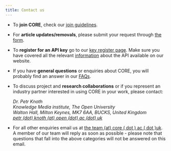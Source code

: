 ```yaml
---
title: Contact us
---
```


* To **join CORE**, check our [join guidelines](~faq#joining-core).

* For **article updates/removals**, please submit your request through
  [the form](/article-update).

* To **register for an API key** go to our 
  [key register page](/api-keys/register). Make sure you have covered 
  all the relevant [information](~services/api) about the API available
  on our website.

* If you have **general questions** or enquiries about CORE, you will probably 
  find an answer in our [FAQs](~faq).

* To discuss project and **research collaborations** or if you
  represent an industry partner interested in using CORE in your work,
  please contact:

  <address>
    Dr. Petr Knoth<br>
    Knowledge Media institute, The Open University<br>
    Walton Hall, Milton Keynes, MK7 6AA, BUCKS, United Kingdom<br>
    <a href="&#109ail&#116;&#111;&#58;pe&#116;r&#46;kno&#116;h&#64;ope&#110;&#46;&#97;&#99;&#46;uk">
      petr (dot) knoth (at) open (dot) ac (dot) uk
    </a>
  </address>

* For all other enquiries email us at 
  [the team (at) core ( dot ) ac ( dot )uk](mailto:thet&#101;&#97;m&#64;c&#111;re&#46;&#97;c&#46;&#117;k).
  A member of our team will reply as soon as possible - please note that 
  questions that fall into the above categories will not be answered 
  on this email.
